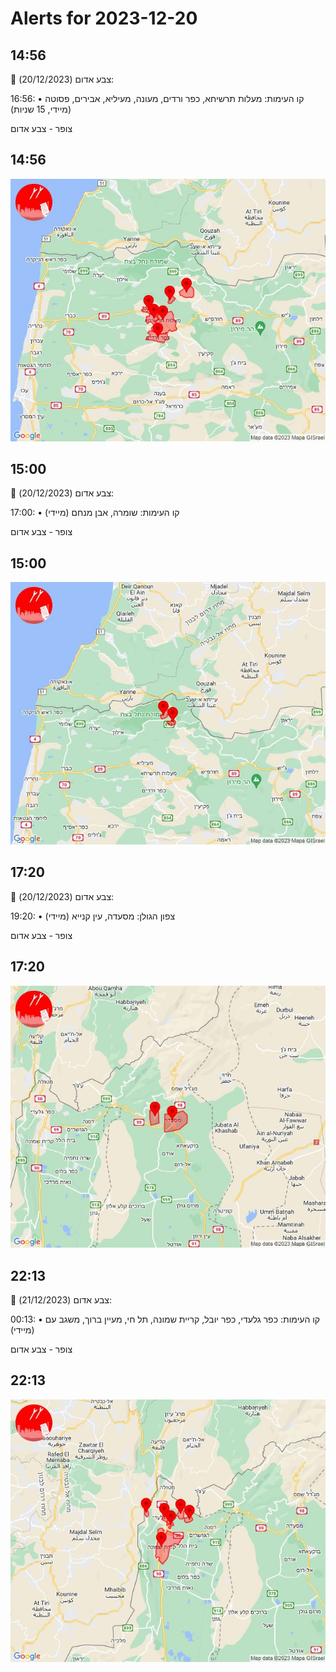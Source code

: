 # Alerts for 2023-12-20

## 14:56

🔴 צבע אדום (20/12/2023):

16:56:
• קו העימות: מעלות תרשיחא, כפר ורדים, מעונה, מעיליא, אבירים, פסוטה (מיידי, 15 שניות)

צופר - צבע אדום

## 14:56

![Photo](images/18442.jpg)

## 15:00

🔴 צבע אדום (20/12/2023):

17:00:
• קו העימות: שומרה, אבן מנחם (מיידי)

צופר - צבע אדום

## 15:00

![Photo](images/18444.jpg)

## 17:20

🔴 צבע אדום (20/12/2023):

19:20:
• צפון הגולן: מסעדה, עין קנייא (מיידי)

צופר - צבע אדום

## 17:20

![Photo](images/18446.jpg)

## 22:13

🔴 צבע אדום (21/12/2023):

00:13:
• קו העימות: כפר גלעדי, כפר יובל, קריית שמונה, תל חי, מעיין ברוך, משגב עם (מיידי)

צופר - צבע אדום

## 22:13

![Photo](images/18452.jpg)

